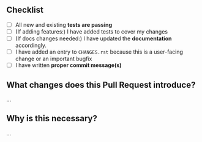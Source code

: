 <!-- Just like NASA going to the moon, it's always good to have a checklist when
creating changes.
The following items are listed to help you create a great Pull Request: -->
## Checklist
- [ ] All new and existing **tests are passing**
- [ ] (If adding features:) I have added tests to cover my changes
- [ ] (If docs changes needed:) I have updated the **documentation** accordingly.
- [ ] I have added an entry to `CHANGES.rst` because this is a user-facing change or an important bugfix
- [ ] I have written **proper commit message(s)**
      <!-- Title ideally under 50 characters (at most 72), good explanations,
      affected part of Isso mentioned in title, e.g. "docs: css: Increase font-size on buttons"
      Further info: https://github.com/joelparkerhenderson/git-commit-message -->

## What changes does this Pull Request introduce?
<!-- Explain what this PR will do, how one can try out the changes -->
...

## Why is this necessary?
<!-- Link to existing bugs, post reproducible setups that demonstrate the
     issue/change -->
...
